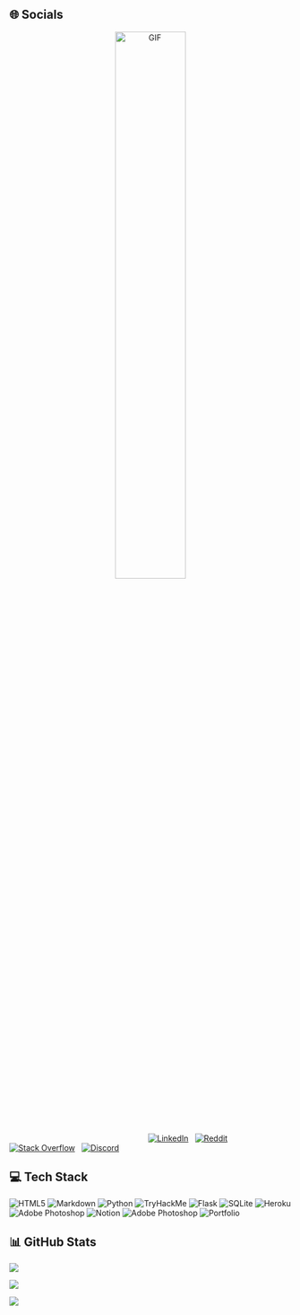 ## 🌐 Socials <br/>

<p align="center">
  <img align="mid" width="50%" alt="GIF" src="https://c.tenor.com/54mjjpuowCgAAAAC/ninjala-jane.gif"></img>
</p>


                                                                  [![LinkedIn](https://img.shields.io/badge/LinkedIn-%230077B5.svg?logo=linkedin&logoColor=white)](https://www.linkedin.com/in/yanis-ponthou-9809511a2/)  
  [![Reddit](https://img.shields.io/badge/Reddit-%23FF4500.svg?logo=Reddit&logoColor=white)](https://www.reddit.com/user/Sinay1005)  
  [![Stack Overflow](https://img.shields.io/badge/-Stackoverflow-FE7A16?logo=stack-overflow&logoColor=white)](https://stackoverflow.com/users/18269270/sinay)   [![Discord](https://img.shields.io/badge/OTP_Kakashi%235555-Discord-blueviolet?logo=Discord&logoColor=white)](https://discord.com/)



## 💻 Tech Stack

![HTML5](https://img.shields.io/badge/html5-%23E34F26.svg?style=for-the-badge&logo=html5&logoColor=white)
![Markdown](https://img.shields.io/badge/markdown-%23000000.svg?style=for-the-badge&logo=markdown&logoColor=white)
![Python](https://img.shields.io/badge/python-3670A0?style=for-the-badge&logo=python&logoColor=ffdd54)
![TryHackMe](https://img.shields.io/badge/TryHackMe-%23121011.svg?style=for-the-badge&logo=TryHackMe&logoColor=white)
![Flask](https://img.shields.io/badge/flask-%23000.svg?style=for-the-badge&logo=flask&logoColor=white)
![SQLite](https://img.shields.io/badge/sqlite-%2307405e.svg?style=for-the-badge&logo=sqlite&logoColor=white)
![Heroku](https://img.shields.io/badge/Heroku-blueviolet.svg?style=for-the-badge&logo=Heroku&logoColor=white)
![Adobe Photoshop](https://img.shields.io/badge/Adobe_Photoshop-%23E34F26?style=for-the-badge&logo=Adobe-Photoshop&logoColor=white)
![Notion](https://img.shields.io/badge/Notion-%23000000.svg?style=for-the-badge&logo=notion&logoColor=white)
![Adobe Photoshop](https://img.shields.io/badge/Adobe_Premiere_Pro-657D8B?style=for-the-badge&logo=Adobe-Premiere-Pro&logoColor=white)
![Portfolio](https://img.shields.io/badge/Portfolio-%23000000.svg?style=for-the-badge&logo=firefox&logoColor=#FF7139)


## 📊 GitHub Stats

[![](https://github-readme-stats.vercel.app/api?username=Sinay1005&show_icons=true&theme=merko)](https://github.com/anuraghazra/github-readme-stats)<br/>

![](https://github-readme-streak-stats.herokuapp.com/?user=Sinay1005&theme=merko)<br/>

![](https://github-readme-stats.vercel.app/api/top-langs/?username=Sinay1005&layout=compact&theme=merko)<br/>
